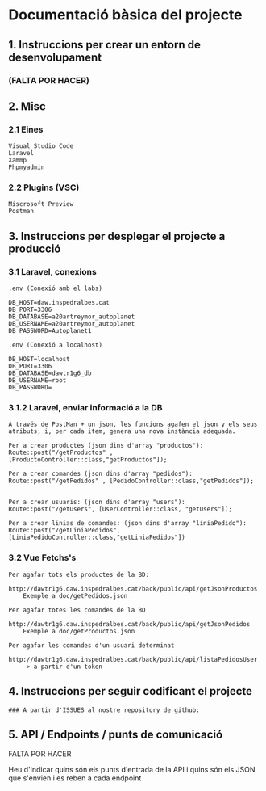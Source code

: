 # Documentació bàsica del projecte

## 1. Instruccions per crear un entorn de desenvolupament

### (FALTA POR HACER)

## 2. Misc

### 2.1 Eines

    Visual Studio Code
    Laravel
    Xammp
    Phpmyadmin

### 2.2 Plugins (VSC)

    Miscrosoft Preview
    Postman

## 3. Instruccions per desplegar el projecte a producció

### 3.1 Laravel, conexions

    .env (Conexió amb el labs)

    DB_HOST=daw.inspedralbes.cat
    DB_PORT=3306
    DB_DATABASE=a20artreymor_autoplanet
    DB_USERNAME=a20artreymor_autoplanet
    DB_PASSWORD=Autoplanet1

    .env (Conexió a localhost)

    DB_HOST=localhost
    DB_PORT=3306
    DB_DATABASE=dawtr1g6_db
    DB_USERNAME=root
    DB_PASSWORD=

### 3.1.2 Laravel, enviar informació a la DB

    A través de PostMan + un json, les funcions agafen el json y els seus atributs, i, per cada item, genera una nova instància adequada.

    Per a crear productes (json dins d'array "productos"):
    Route::post("/getProductos" , [ProductoController::class,"getProductos"]);

    Per a crear comandes (json dins d'array "pedidos"):
    Route::post("/getPedidos" , [PedidoController::class,"getPedidos"]);


    Per a crear usuaris: (json dins d'array "users"):
    Route::post("/getUsers", [UserController::class, "getUsers"]);

    Per a crear linias de comandes: (json dins d'array "liniaPedido"):
    Route::post("/getLiniaPedidos", [LiniaPedidoController::class,"getLiniaPedidos"])
    

### 3.2 Vue Fetchs's


    Per agafar tots els productes de la BD:
        http://dawtr1g6.daw.inspedralbes.cat/back/public/api/getJsonProductos
        Exemple a doc/getPedidos.json

    Per agafar totes les comandes de la BD
        http://dawtr1g6.daw.inspedralbes.cat/back/public/api/getJsonPedidos
        Exemple a doc/getProductos.json

    Per agafar les comandes d'un usuari determinat
        http://dawtr1g6.daw.inspedralbes.cat/back/public/api/listaPedidosUser
        -> a partir d'un token
        

    
      


## 4. Instruccions per seguir codificant el projecte
    ### A partir d'ISSUES al nostre repository de github: 

## 5. API / Endpoints / punts de comunicació
FALTA POR HACER

Heu d'indicar quins són els punts d'entrada de la API i quins són els JSON que s'envien i es reben a cada endpoint

